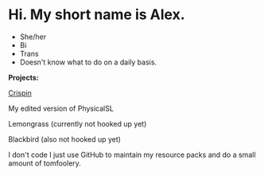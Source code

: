 # Hi. My short name is Alex. 

- She/her
- Bi 
- Trans
- Doesn't know what to do on a daily basis.

**Projects:**

[Crispin](https://github.com/shortnamesalex/Crispin)

My edited version of PhysicalSL

Lemongrass (currently not hooked up yet)

Blackbird (also not hooked up yet)

I don't code I just use GitHub to maintain my resource packs and do a small amount of tomfoolery.
